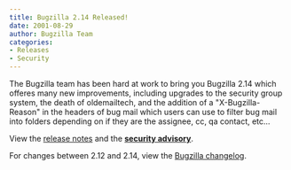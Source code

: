 ```yaml
---
title: Bugzilla 2.14 Released!
date: 2001-08-29
author: Bugzilla Team
categories:
- Releases
- Security
---
```

The Bugzilla team has been hard at work to bring you Bugzilla 2.14 which offeres many new improvements, including upgrades to the security group system, the death of oldemailtech, and the addition of a "X-Bugzilla-Reason" in the headers of bug mail which users can use to filter bug mail into folders depending on if they are the assignee, cc, qa contact, etc...

View the [release notes](/releases/2.14/) and the **[security advisory](/security/2.14/)**.

For changes between 2.12 and 2.14, view the [Bugzilla changelog](https://github.com/bugzilla/bugzilla/compare/2.14).
